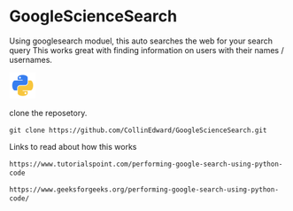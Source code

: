 # GoogleScienceSearch
Using googlesearch moduel, this auto searches the web for your search query
This works great with finding information on users with their names / usernames. 

![Screenshot](Other-python-icon.png)

clone the reposetory.
```
git clone https://github.com/CollinEdward/GoogleScienceSearch.git
```


Links to read about how this works
```
https://www.tutorialspoint.com/performing-google-search-using-python-code
```

```
https://www.geeksforgeeks.org/performing-google-search-using-python-code/
```

